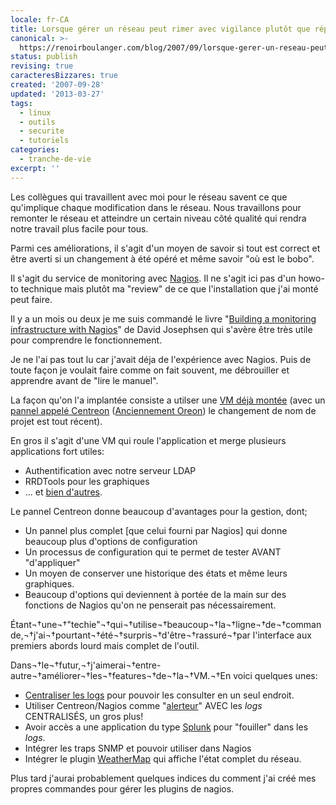 ```yaml
---
locale: fr-CA
title: Lorsque gérer un réseau peut rimer avec vigilance plutôt que réparation
canonical: >-
  https://renoirboulanger.com/blog/2007/09/lorsque-gerer-un-reseau-peut-rimer-avec-vigilance-plutot-que-reparation/
status: publish
revising: true
caracteresBizzares: true
created: '2007-09-28'
updated: '2013-03-27'
tags:
  - linux
  - outils
  - securite
  - tutoriels
categories:
  - tranche-de-vie
excerpt: ''
---
```


Les collègues qui travaillent avec moi pour le réseau savent ce que qu'implique chaque modification dans le réseau. Nous travaillons pour remonter le réseau et atteindre un certain niveau côté qualité qui rendra notre travail plus facile pour tous.

Parmi ces améliorations, il s'agit d'un moyen de savoir si tout est correct et être averti si un changement à été opéré et même savoir "où est le bobo".

Il s'agit du service de monitoring avec <a href="http://www.nagios.org/" target="_blank">Nagios</a>. Il ne s'agit ici pas d'un howo-to technique mais plutôt ma "review" de ce que l'installation que j'ai monté peut faire.

<!--more-->

Il y a un mois ou deux je me suis commandé le livre "<a href="https://www.goodreads.com/book/show/1348002.Building_a_Monitoring_Infrastructure_with_Nagios">Building a monitoring infrastructure with Nagios</a>" de David Josephsen <!--#TODO-inline-edit--> qui s'avère être très utile pour comprendre le fonctionnement.

Je ne l'ai pas tout lu car j'avait déja de l'expérience avec Nagios. Puis de toute façon je voulait faire comme on fait souvent, me débrouiller et apprendre avant de "lire le manuel".

La façon qu'on l'a implantée consiste a utilser une <a href="http://www.vmware.com/appliances/directory/1002" target="_blank">VM déjà montée</a> (avec un <a href="http://www.oreon-project.org/" target="_blank">pannel appelé Centreon</a> (<a href="http://www.oreon-project.org/Newsflash/Oreon-became-Centreon.html" target="_blank">Anciennement Oreon</a>) le changement de nom de projet est tout récent).

En gros il s'agit d'une VM qui roule l'application et merge plusieurs applications fort utiles:
<ul>
	<li> Authentification avec notre serveur LDAP</li>
	<li>RRDTools pour les graphiques</li>
	<li>... et <a href="http://wiki.oreon-project.org/index.php/Plugins#More_plugins">bien d'autres</a>.</li>
</ul>
Le pannel Centreon donne beaucoup d'avantages pour la gestion, dont;
<ul>
	<li> Un pannel plus complet [que celui fourni par Nagios] qui donne beaucoup plus d'options de configuration</li>
	<li>Un processus de configuration qui te permet de tester AVANT "d'appliquer"</li>
	<li>Un moyen de conserver une historique des états et même leurs graphiques.</li>
	<li>Beaucoup d'options qui deviennent à portée de la main sur des fonctions de Nagios qu'on ne penserait pas nécessairement.</li>
</ul>
Étant¬†une¬†"techie"¬†qui¬†utilise¬†beaucoup¬†la¬†ligne¬†de¬†commande,¬†j'ai¬†pourtant¬†été¬†surpris¬†d'être¬†rassuré¬†par l'interface aux premiers abords lourd mais complet de l'outil.

Dans¬†le¬†futur,¬†j'aimerai¬†entre-autre¬†améliorer¬†les¬†features¬†de¬†la¬†VM.¬†En voici quelques unes:
<ul>
	<li><a href="http://www.syslog.org/wiki/Main/CentralSyslogTip" target="_blank">Centraliser les logs</a> pour pouvoir les consulter en un seul endroit.</li>
	<li>Utiliser Centreon/Nagios comme "<a href="http://wiki.oreon-project.org/index.php/SyslogNG" target="_blank">alerteur</a>" AVEC les <em>logs</em> CENTRALISÉS, un gros plus!</li>
	<li>Avoir accès a une application du type <a href="http://www.splunk.com/" target="_blank">Splunk</a> pour "fouiller" dans les <em>logs</em>.</li>
	<li> Intégrer les traps SNMP et pouvoir utiliser dans Nagios</li>
	<li> Intégrer le plugin <a href="http://www.network-weathermap.com/node/49" target="_blank">WeatherMap</a> qui affiche l'état complet du réseau.</li>
</ul>
Plus tard j'aurai probablement quelques indices du comment j'ai créé mes propres commandes pour gérer les plugins de nagios.

